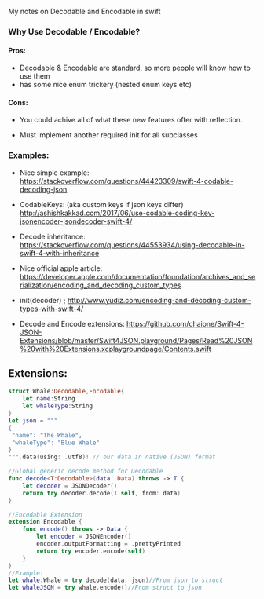 My notes on Decodable and Encodable in swift<!--more--> 

### Why Use Decodable / Encodable?

#### Pros:

- Decodable & Encodable are standard, so more people will know how to use them
- has some nice enum trickery (nested enum keys etc)

#### Cons:

- You could achive all of what these new features offer with reflection. 

- Must implement another required init for all subclasses 

### Examples:
- Nice simple example: https://stackoverflow.com/questions/44423309/swift-4-codable-decoding-json

- CodableKeys: (aka custom keys if json keys differ) http://ashishkakkad.com/2017/06/use-codable-coding-key-jsonencoder-jsondecoder-swift-4/

- Decode inheritance: https://stackoverflow.com/questions/44553934/using-decodable-in-swift-4-with-inheritance

- Nice official apple article: https://developer.apple.com/documentation/foundation/archives_and_serialization/encoding_and_decoding_custom_types

- init(decoder) ; http://www.yudiz.com/encoding-and-decoding-custom-types-with-swift-4/

- Decode and Encode extensions: https://github.com/chaione/Swift-4-JSON-Extensions/blob/master/Swift4JSON.playground/Pages/Read%20JSON%20with%20Extensions.xcplaygroundpage/Contents.swift

## Extensions:

```swift
struct Whale:Decodable,Encodable{
	let name:String
	let whaleType:String
}
let json = """
{
 "name": "The Whale",
 "whaleType": "Blue Whale"
}
""".data(using: .utf8)! // our data in native (JSON) format

//Global generic decode method for Decodable
func decode<T:Decodable>(data: Data) throws -> T {
	let decoder = JSONDecoder()
	return try decoder.decode(T.self, from: data)
}

//Encodable Extension
extension Encodable {
    func encode() throws -> Data {
        let encoder = JSONEncoder()
        encoder.outputFormatting = .prettyPrinted
        return try encoder.encode(self)
    }
}
//Example:
let whale:Whale = try decode(data: json)//From json to struct
let whaleJSON = try whale.encode()//From struct to json

```